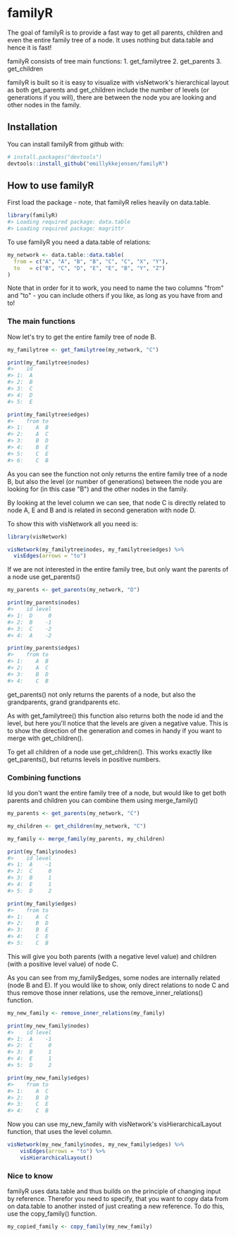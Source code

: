
<!-- README.md is generated from README.Rmd. Please edit that file -->
familyR
=======

The goal of familyR is to provide a fast way to get all parents, children and even the entire family tree of a node. It uses nothing but data.table and hence it is fast!

familyR consists of tree main functions: 1. get\_familytree 2. get\_parents 3. get\_children

familyR is built so it is easy to visualize with visNetwork's hierarchical layout as both get\_parents and get\_children include the number of levels (or generations if you will), there are between the node you are looking and other nodes in the family.

Installation
------------

You can install familyR from github with:

``` r
# install.packages("devtools")
devtools::install_github("emillykkejensen/familyR")
```

How to use familyR
------------------

First load the package - note, that familyR relies heavily on data.table.

``` r
library(familyR)
#> Loading required package: data.table
#> Loading required package: magrittr
```

To use familyR you need a data.table of relations:

``` r
my_network <- data.table::data.table(
  from = c("A", "A", "B", "B", "C", "C", "X", "Y"),
  to   = c("B", "C", "D", "E", "E", "B", "Y", "Z")
)
```

Note that in order for it to work, you need to name the two columns "from" and "to" - you can include others if you like, as long as you have from and to!

### The main functions

Now let's try to get the entire family tree of node B.

``` r
my_familytree <- get_familytree(my_network, "C")

print(my_familytree$nodes)
#>    id
#> 1:  A
#> 2:  B
#> 3:  C
#> 4:  D
#> 5:  E

print(my_familytree$edges)
#>    from to
#> 1:    A  B
#> 2:    A  C
#> 3:    B  D
#> 4:    B  E
#> 5:    C  E
#> 6:    C  B
```

As you can see the function not only returns the entire family tree of a node B, but also the level (or number of generations) between the node you are looking for (in this case "B") and the other nodes in the family.

By looking at the level column we can see, that node C is directly related to node A, E and B and is related in second generation with node D.

To show this with visNetwork all you need is:

``` r
library(visNetwork)

visNetwork(my_familytree$nodes, my_familytree$edges) %>%
  visEdges(arrows = "to")
```

If we are not interested in the entire family tree, but only want the parents of a node use get\_parents()

``` r
my_parents <- get_parents(my_network, "D")

print(my_parents$nodes)
#>    id level
#> 1:  D     0
#> 2:  B    -1
#> 3:  C    -2
#> 4:  A    -2

print(my_parents$edges)
#>    from to
#> 1:    A  B
#> 2:    A  C
#> 3:    B  D
#> 4:    C  B
```

get\_parents() not only returns the parents of a node, but also the grandparents, grand grandparents etc.

As with get\_familytree() this function also returns both the node id and the level, but here you'll notice that the levels are given a negative value. This is to show the direction of the generation and comes in handy if you want to merge with get\_children().

To get all children of a node use get\_children(). This works exactly like get\_parents(), but returns levels in positive numbers.

### Combining functions

Id you don't want the entire family tree of a node, but would like to get both parents and children you can combine them using merge\_family()

``` r
my_parents <- get_parents(my_network, "C")

my_children <- get_children(my_network, "C")

my_family <- merge_family(my_parents, my_children)

print(my_family$nodes)
#>    id level
#> 1:  A    -1
#> 2:  C     0
#> 3:  B     1
#> 4:  E     1
#> 5:  D     2

print(my_family$edges)
#>    from to
#> 1:    A  C
#> 2:    B  D
#> 3:    B  E
#> 4:    C  E
#> 5:    C  B
```

This will give you both parents (with a negative level value) and children (with a positive level value) of node C.

As you can see from my\_family$edges, some nodes are internally related (node B and E). If you would like to show, only direct relations to node C and thus remove those inner relations, use the remove\_inner\_relations() function.

``` r
my_new_family <- remove_inner_relations(my_family)

print(my_new_family$nodes)
#>    id level
#> 1:  A    -1
#> 2:  C     0
#> 3:  B     1
#> 4:  E     1
#> 5:  D     2

print(my_new_family$edges)
#>    from to
#> 1:    A  C
#> 2:    B  D
#> 3:    C  E
#> 4:    C  B
```

Now you can use my\_new\_family with visNetwork's visHierarchicalLayout function, that uses the level column.

``` r
visNetwork(my_new_family$nodes, my_new_family$edges) %>% 
    visEdges(arrows = "to") %>%
    visHierarchicalLayout()
```

### Nice to know

familyR uses data.table and thus builds on the principle of changing input by reference. Therefor you need to specify, that you want to copy data from on data.table to another insted of just creating a new reference. To do this, use the copy\_family() function.

``` r
my_copied_family <- copy_family(my_new_family)
```
